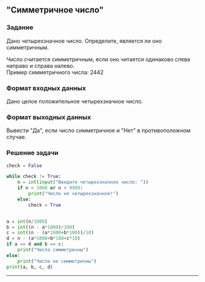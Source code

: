 ## "Симметричное число"

### Задание

Дано четырехзначное число. Определите, является ли оно симметричным.

Число считается симметричным, если оно читается одинаково слева направо и справа налево. \
Пример симметричного числа: 2442

### Формат входных данных

Дано целое положительное четырехзначное число.

### Формат выходных данных

Вывести "Да", если число симметричное и "Нет" в противоположном случае.

### Решение задачи

```python
check = False

while check != True:
    n = int(input("Введите четырехзначное число: "))
    if n < 1000 or n > 9999:
        print("Число не четырехзначное!")
    else:
        check = True


a = int(n/1000)
b = int((n - a*1000)/100)
c = int((n - (a*1000+b*100))/10)
d = n - (a*1000+b*100+c*10)
if a == d and b == c:
    print("Числа симметричны")
else:
    print("Числа не симметричны")
print(a, b, c, d)

```

---
